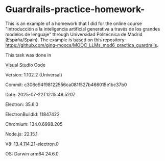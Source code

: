 # Guardrails-practice-homework-
This is an example of a homework that I did for the online course "Introducción a la inteligencia artificial generativa a través de los grandes modelos de lenguaje" through Universidad Politécnica de Madrid (España/Spain). The example is based on this repository: https://github.com/ging-moocs/MOOC_LLMs_mod6_practica_guardrails.

This task was done in 

Visual Studio Code

Version: 1.102.2 (Universal)

Commit: c306e94f98122556ca081f527b466015e1bc37b0

Date: 2025-07-22T12:15:48.520Z

Electron: 35.6.0

ElectronBuildId: 11847422

Chromium: 134.0.6998.205

Node.js: 22.15.1

V8: 13.4.114.21-electron.0

OS: Darwin arm64 24.6.0
